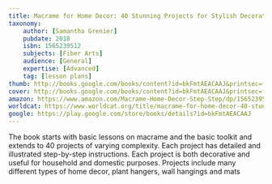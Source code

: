 ```yaml
---
title: Macrame for Home Decor: 40 Stunning Projects for Stylish Decorating
taxonomy:
	author: [Samantha Grenier]
	pubdate: 2018
	isbn: 1565239512
	subjects: [Fiber Arts]
	audience: [General]
	expertise: [Advanced]
	tag: [lesson plans]
thumb: http://books.google.com/books/content?id=bkFmtAEACAAJ&printsec=frontcover&img=1&zoom=1&imgtk=AFLRE71Jr7Ib0RdpSEB3yA_2LwmYEwRe9wKNzJM2oEfcNFJ3DE99eA0miPLMnWOXbTvbzK9P6lKD1m1WOeVUZywhR2QVMvoKPWX1pWsdVYuHk4GgSLZI2lDRaP3szSW7hMXbhx1e8O_D&source=gbs_api
cover: http://books.google.com/books/content?id=bkFmtAEACAAJ&printsec=frontcover&img=1&zoom=1&imgtk=AFLRE71Jr7Ib0RdpSEB3yA_2LwmYEwRe9wKNzJM2oEfcNFJ3DE99eA0miPLMnWOXbTvbzK9P6lKD1m1WOeVUZywhR2QVMvoKPWX1pWsdVYuHk4GgSLZI2lDRaP3szSW7hMXbhx1e8O_D&source=gbs_api
amazon: https://www.amazon.com/Macrame-Home-Decor-Step-Step/dp/1565239512/ref=sr_1_1?keywords=Macram%C3%A9+for+home+decor+%3A+40+stunning+projects+for+stylish+decorating&qid=1570112480&s=gateway&sr=8-1
worldcat: https://www.worldcat.org/title/macrame-for-home-decor-40-stunning-projects-for-stylish-decorating/oclc/1036786995&referer=brief_results
google: https://play.google.com/store/books/details?id=bkFmtAEACAAJ
---
```

The book starts with basic lessons on macrame and the basic toolkit and extends to 40 projects of varying complexity. Each project has detailed and illustrated step-by-step instructions. Each project is both decorative and useful for household and domestic purposes. Projects include many different types of home decor, plant hangers, wall hangings and mats